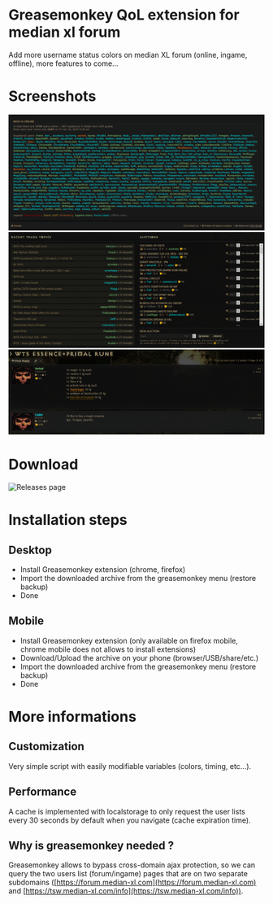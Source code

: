 # Greasemonkey QoL extension for median xl forum

Add more username status colors on median XL forum (online, ingame, offline), more features to come...

# Screenshots

![Forum list preview](preview_forum_list.png "Forum list preview")
![Trades preview](preview_trades.png "Trades preview")
![Post preview](preview_post.png "Post preview")

# Download
![Releases page](https://github.com/xire28/gm-median-xl-forum-qol-script/releases)

# Installation steps

## Desktop
- Install Greasemonkey extension (chrome, firefox)
- Import the downloaded archive from the greasemonkey menu (restore backup)
- Done

## Mobile
- Install Greasemonkey extension (only available on firefox mobile, chrome mobile does not allows to install extensions)
- Download/Upload the archive on your phone (browser/USB/share/etc.)
- Import the downloaded archive from the greasemonkey menu (restore backup)
- Done

# More informations

## Customization
Very simple script with easily modifiable variables (colors, timing, etc...).

## Performance
A cache is implemented with localstorage to only request the user lists every 30 seconds by default when you navigate (cache expiration time).

## Why is greasemonkey needed ?

Greasemonkey allows to bypass cross-domain ajax protection, so we can query the two users list (forum/ingame) pages that are on two separate subdomains ([https://forum.median-xl.com](https://forum.median-xl.com) and [https://tsw.median-xl.com/info](https://tsw.median-xl.com/info)).
